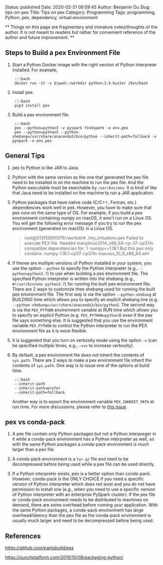 Status: published
Date: 2020-02-21 09:59:45
Author: Benjamin Du
Slug: tips-on-pex
Title: Tips on pex
Category: Programming
Tags: programming, Python, pex, dependency, virtual environment

**
Things on this page are fragmentary and immature notes/thoughts of the author.
It is not meant to readers but rather for convenient reference of the author and future improvement.
**


## Steps to Build a pex Environment File

1. Start a Python Docker image with the right version of Python interpreter installed.
    For example,

        :::bash
        docker run -it -v $(pwd):/workdir python:3.5-buster /bin/bash

2. Install pex.

        :::bash
        pip3 install pex

3. Build a pex environment file.

        :::bash
        pex --python=python3 -v pyspark findspark -o env.pex
        pex --python=python3 --python-shebang=/usr/share/anaconda3/bin/python --inherit-path=fallback -v pyspark -o env.pex

## General Tips

1. pex to Python is like JAR to Java.

2. Python with the same version as the one that generated the pex file
    need to be installed in on the machine to run the pex file.
    And the Python executable must be searchable by `/usr/bin/env`.
    It is kind of like that Java need to be installed on the machine to run a JAR application.

2. Python packages that have native code (C/C++, Fortran, etc.) dependencies work well in pex.
    However,
    you have to make sure that pex runs on the same type of OS. 
    For example, 
    if you build a pex environment containing numpy on macOS,
    it won't run on a Linux OS.
    You will get the following error message 
    if you try to run the pex environment (generated on macOS) in a Linux OS.

    > root@013f556f0076:/workdir# ./my_virtualenv.pex 
    > Failed to execute PEX file. Needed manylinux2014_x86_64-cp-37-cp37m compatible dependencies for:
    > 1: numpy==1.18.1
    >    But this pex only contains:
    >      numpy-1.18.1-cp37-cp37m-macosx_10_9_x86_64.whl

3. If theree are multiple versions of Python installed in your system,
    you use the option `--python` to specify the Python interpreter 
    (e.g., `--python=python3.7`)
    to use when building a pex environment file.
    The specified Python interpreter is written into the shebang 
    (e.g., `#!/usr/bin/env python3.7`) 
    for running the built pex environment file.
    There are 2 ways to customize thee shebang used for running the built pex environment file.
    The first way is via the option `--python-shebang` at BUILDING time
    which allows you to specify an explicit shebang line
    (e.g. `--python-shebang=/usr/share/anaconda3/bin/python`).
    The second way is via the `PEX_PYTHON` environment variable at RUN time
    which allows you to specify an explicit Python 
    (e.g. `PEX_PYTHON=python3`) 
    even if the pex file says something else.
    It is suggested that you use the environment variable `PEX_PYTHON`
    to control the Python interpreter to run the PEX environment file
    as it is more flexible.

4. It is suggested that you turn on verbosity mode 
    using the option `-v` 
    (can be specified multiple times, e.g., `-vvv` to increase verbosity).

5. By default, 
    a pex environment file does not inherit the contents of `sys.path`.
    There are 2 ways to make a pex environment file inherit the contents of `sys.path`. 
    One way is to issue one of the options at bulid time.

        :::bash
        --inherit-path
        --inherit-path=prefer
        --inherit-path=fallback

    Another way is to export the environment variable `PEX_INHERIT_PATH` at run time.
    For more discussions,
    please refer to 
    [this issue](https://github.com/pantsbuild/pex/issues/904#event-3057832565)
    .

## pex vs conda-pack

1. A pex file contain only Python packages but not a Python interpreger in it 
    while a conda-pack environment has a Python interpreter as well,
    so with the same Python packages a conda-pack environment is much larger than a pex file.

2. A conda-pack environment is a `tar.gz` file and need to be decompressed before being used
    while a pex file can be used directly.

3. If a Python interpreter exists,
    pex is a better option than conda-pack. 
    However, 
    conda-pack is the ONLY CHOICE if you need a specific version of Python interpreter 
    which does not exist and you do not have permission to install one
    (e.g., when you need to use a specific version of Python interpreter with an enterprise PySpark cluster). 
    If the pex file or conda-pack environment needs to be distributed to machines on demand,
    there are some overhead before running your application. 
    With the same Python packages, 
    a conda-pack environment has large overhead/latency than the pex file
    as the conda-pack environment is usually much larger and need to be decompressed before being used.

## References

https://github.com/pantsbuild/pex

https://punchplatform.com/2019/10/08/packaging-python/
